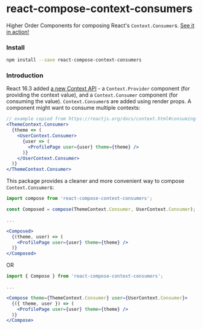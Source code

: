 # react-compose-context-consumers

Higher Order Components for composing React's `Context.Consumer`s. [See it in action!](https://codesandbox.io/s/pmy88rk640)

### Install

```bash
npm install --save react-compose-context-consumers
```

### Introduction

React 16.3 added [a new Context API](https://reactjs.org/blog/2018/03/29/react-v-16-3.html#official-context-api) -
a `Context.Provider` component (for providing the context value), and a `Context.Consumer` component (for consuming the value).
`Context.Consumer`s are added using render props.
A component might want to consume multiple contexts:
```jsx
// example copied from https://reactjs.org/docs/context.html#consuming-multiple-contexts
<ThemeContext.Consumer>
  {theme => (
    <UserContext.Consumer>
      {user => (
        <ProfilePage user={user} theme={theme} />
      )}
    </UserContext.Consumer>
  )}
</ThemeContext.Consumer>
```

This package provides a cleaner and more convenient way to compose `Context.Consumer`s:

```jsx
import compose from 'react-compose-context-consumers';

const Composed = compose(ThemeContext.Consumer, UserContext.Consumer);

...

<Composed>
  {(theme, user) => (
    <ProfilePage user={user} theme={theme} />
  )}
</Composed>
```
OR
```jsx
import { Compose } from 'react-compose-context-consumers';

...

<Compose theme={ThemeContext.Consumer} user={UserContext.Consumer}>
  {({ theme, user }) => (
    <ProfilePage user={user} theme={theme} />
  )}
</Compose>
```
